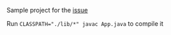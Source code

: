 Sample project for the [issue](https://github.com/eclipse/eclipse.jdt.ls/issues/1457#issuecomment-664722756)

Run `CLASSPATH="./lib/*" javac App.java` to compile it
